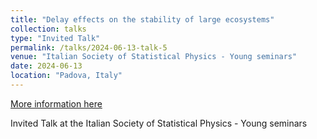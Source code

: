 ```yaml
---
title: "Delay effects on the stability of large ecosystems"
collection: talks
type: "Invited Talk"
permalink: /talks/2024-06-13-talk-5
venue: "Italian Society of Statistical Physics - Young seminars"
date: 2024-06-13
location: "Padova, Italy"
---
```


[More information here](https://www.youtube.com/watch?v=O-VFbhJYoJs)

Invited Talk at the Italian Society of Statistical Physics - Young seminars
